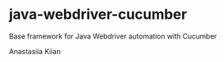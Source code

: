 # java-webdriver-cucumber

Base framework for Java Webdriver automation with Cucumber

Anastasiia Kiian 

